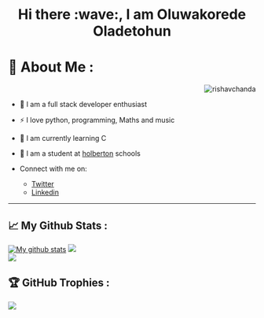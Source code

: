 <h1 align="center">Hi there :wave:, I am Oluwakorede Oladetohun</h1>

# :man: About Me :
<p align="right"> <img src="https://komarev.com/ghpvc/?username=oladetohun1&label=Profile%20views&color=0e75b6&style=flat" alt="rishavchanda" /> </p>

- :speech_balloon: I am a full stack developer enthusiast

- :zap: I love python, programming, Maths and music

- :notebook: I am currently learning C

- :pencil: I am a student at <a href="https://github.com/holbertonschool" target="blank">holberton</a> schools

- Connect with me on:
	- <a href="https://twitter.com/Kodieene" target="blank">Twitter</a>
	- <a href="https://www.linkedin.com/in/oluwakorede-emmanuel-oladetohun-1a89351a5/" target="blank">Linkedin</a>
	
---
## :chart_with_upwards_trend: My Github Stats :

[![My github stats](https://github-readme-stats.vercel.app/api?username=oladetohun1&count_private=true&show_icons=true&theme=radical&hide_rank=false)](https://github.com/anuraghazra/github-readme-stats)
![](https://github-readme-streak-stats.herokuapp.com/?user=oladetohun1&theme=react&hide_border=false)<br/>
![](https://github-readme-stats.vercel.app/api/top-langs/?username=oladetohun1&theme=react&hide_border=false&include_all_commits=false&count_private=false&layout=compact)
## :trophy: GitHub Trophies :

![](https://github-profile-trophy.vercel.app/?username=oladetohun1&theme=nord&no-frame=true&no-bg=true&margin-w=4)

